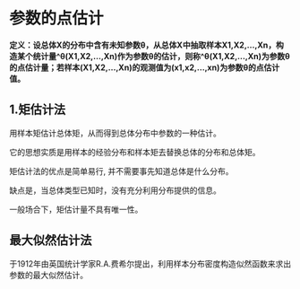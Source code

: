 # 参数的点估计

**定义：设总体X的分布中含有未知参数θ，从总体X中抽取样本X1,X2,…,Xn，构造某个统计量^θ(X1,X2,…,Xn)作为参数θ的估计，则称^θ(X1,X2,…,Xn)为参数θ的点估计量；若样本(X1,X2,…,Xn)的观测值为(x1,x2,…,xn)为参数θ的点估计值。**

## 1.矩估计法

用样本矩估计总体矩，从而得到总体分布中参数的一种估计。

它的思想实质是用样本的经验分布和样本矩去替换总体的分布和总体矩。

矩估计法的优点是简单易行, 并不需要事先知道总体是什么分布。

缺点是，当总体类型已知时，没有充分利用分布提供的信息。

一般场合下，矩估计量不具有唯一性。

## 最大似然估计法

于1912年由英国统计学家R.A.费希尔提出，利用样本分布密度构造似然函数来求出参数的最大似然估计。

